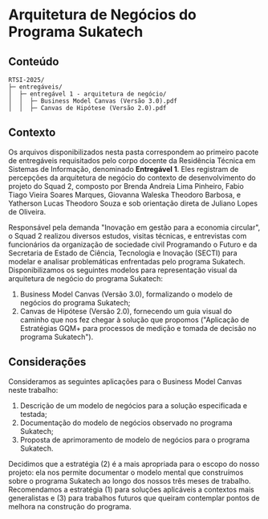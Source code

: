 # Arquitetura de Negócios do Programa Sukatech
## Conteúdo
```
RTSI-2025/
├─ entregáveis/
│  ├─ entregável 1 - arquitetura de negócio/
│  │  ├─ Business Model Canvas (Versão 3.0).pdf
│  │  ├─ Canvas de Hipótese (Versão 2.0).pdf
```
## Contexto
Os arquivos disponibilizados nesta pasta correspondem ao primeiro pacote de entregáveis requisitados pelo corpo docente da Residência Técnica em Sistemas de Informação, denominado **Entregável 1**. Eles registram de percepções da arquitetura de negócio do contexto de desenvolvimento do projeto do Squad 2, composto por Brenda Andreia Lima Pinheiro, Fabio Tiago Vieira Soares Marques, Giovanna Waleska Theodoro Barbosa, e Yatherson Lucas Theodoro Souza e sob orientação direta de Juliano Lopes de Oliveira.

Responsável pela demanda "Inovação em gestão para a economia circular", o Squad 2 realizou diversos estudos, visitas técnicas, e entrevistas com funcionários da organização de sociedade civil Programando o Futuro e da Secretaria de Estado de Ciência, Tecnologia e Inovação (SECTI) para modelar e analisar problemáticas enfrentadas pelo programa Sukatech. Disponibilizamos os seguintes modelos para representação visual da arquitetura de negócio do programa Sukatech:

1. Business Model Canvas (Versão 3.0), formalizando o modelo de negócios do programa Sukatech;
2. Canvas de Hipótese (Versão 2.0), fornecendo um guia visual do caminho que nos fez chegar à solução que propomos ("Aplicação de Estratégias GQM+ para processos de medição e
 tomada de decisão no programa Sukatech").

## Considerações
Consideramos as seguintes aplicações para o Business Model Canvas neste trabalho:

1. Descrição de um modelo de negócios para a solução especificada e testada;
2. Documentação do modelo de negócios observado no programa Sukatech;
3. Proposta de aprimoramento de modelo de negócios para o programa Sukatech.

Decidimos que a estratégia (2) é a mais apropriada para o escopo do nosso projeto: ela nos permite documentar o modelo mental que construímos sobre o programa Sukatech ao longo dos nossos três meses de trabalho. Recomendamos a estratégia (1) para soluções aplicáveis a contextos mais generalistas e (3) para trabalhos futuros que queiram contemplar pontos de melhora na construção do programa.
